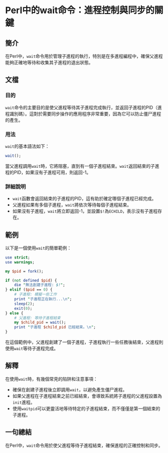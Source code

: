 <!--
Meta Description: # Perl中的wait命令：進程控制與同步的關鍵 ## 簡介 在Perl中，`wait`命令用於管理子進程的執行，特別是在多進程編程中，確保父進程能夠正確地等待和收集其子進程的退出狀態。 ## 文檔 ### 目的 `wait`命令的主要目的是使父進程等待其子進程完成執行，並返回子進程的PID（進程...
Meta Keywords: wait, pid, 在perl中, perl, use
-->

# Perl中的wait命令：進程控制與同步的關鍵

## 簡介
在Perl中，`wait`命令用於管理子進程的執行，特別是在多進程編程中，確保父進程能夠正確地等待和收集其子進程的退出狀態。

## 文檔
### 目的
`wait`命令的主要目的是使父進程等待其子進程完成執行，並返回子進程的PID（進程識別碼）。這對於需要同步操作的應用程序非常重要，因為它可以防止僵尸進程的產生。

### 用法
`wait`的基本語法如下：
```perl
wait();
```
當父進程調用`wait`時，它將阻塞，直到有一個子進程結束。`wait`返回結束的子進程的PID，如果沒有子進程可用，則返回-1。

### 詳細說明
- `wait`函數會返回結束的子進程的PID，這有助於確定哪個子進程已經完成。
- 父進程如果有多個子進程，`wait`將依次等待每個子進程結束。
- 如果沒有子進程，`wait`將立即返回-1，並設置`$!`為`ECHILD`，表示沒有子進程存在。

## 範例
以下是一個使用`wait`的簡單範例：

```perl
use strict;
use warnings;

my $pid = fork();

if (not defined $pid) {
    die "無法創建子進程: $!";
} elsif ($pid == 0) {
    # 子進程: 模擬一些工作
    print "子進程正在執行...\n";
    sleep(2);
    exit(0);
} else {
    # 父進程: 等待子進程結束
    my $child_pid = wait();
    print "子進程 $child_pid 已經結束。\n";
}
```

在這個範例中，父進程創建了一個子進程，子進程執行一些任務後結束，父進程則使用`wait`等待子進程完成。

## 解釋
在使用`wait`時，有幾個常見的陷阱和注意事項：
- 確保在創建子進程後立即調用`wait`，以避免產生僵尸進程。
- 如果父進程在子進程結束之前已經結束，會導致系統將子進程的父進程設置為`init`進程。
- 使用`waitpid`可以更靈活地等待特定的子進程結束，而不僅僅是第一個結束的子進程。

## 一句總結
在Perl中，`wait`命令用於使父進程等待子進程結束，確保進程的正確控制和同步。